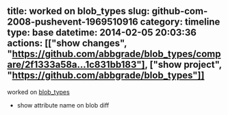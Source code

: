 title: worked on blob_types
slug: github-com-2008-pushevent-1969510916
category: timeline
type: base
datetime: 2014-02-05 20:03:36
actions: [["show changes", "https://github.com/abbgrade/blob_types/compare/2f1333a58a...1c831bb183"], ["show project", "https://github.com/abbgrade/blob_types"]]
---
worked on [blob_types](https://github.com/abbgrade/blob_types)

 - show attribute name on blob diff
